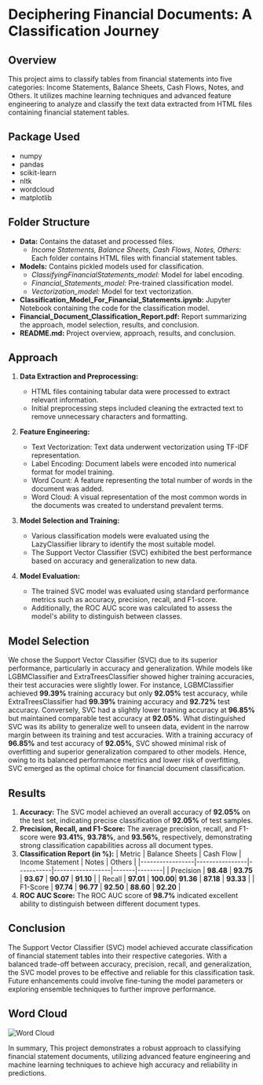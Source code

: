 # Deciphering Financial Documents: A Classification Journey

## Overview
This project aims to classify tables from financial statements into five categories: Income Statements, Balance Sheets, Cash Flows, Notes, and Others. It utilizes machine learning techniques and advanced feature engineering to analyze and classify the text data extracted from HTML files containing financial statement tables.

## Package Used
- numpy
- pandas
- scikit-learn
- nltk
- wordcloud
- matplotlib

## Folder Structure
- **Data:** Contains the dataset and processed files.
  - *Income Statements, Balance Sheets, Cash Flows, Notes, Others:* Each folder contains HTML files with financial statement tables.
- **Models:** Contains pickled models used for classification.
  - *ClassifyingFinancialStatements_model:* Model for label encoding.
  - *Financial_Statements_model:* Pre-trained classification model.
  - *Vectorization_model:* Model for text vectorization.
- **Classification_Model_For_Financial_Statements.ipynb:** Jupyter Notebook containing the code for the classification model.
- **Financial_Document_Classification_Report.pdf:** Report summarizing the approach, model selection, results, and conclusion.
- **README.md:** Project overview, approach, results, and conclusion.

## Approach
1. **Data Extraction and Preprocessing:**
   - HTML files containing tabular data were processed to extract relevant information.
   - Initial preprocessing steps included cleaning the extracted text to remove unnecessary characters and formatting.

2. **Feature Engineering:**
   - Text Vectorization: Text data underwent vectorization using TF-IDF representation.
   - Label Encoding: Document labels were encoded into numerical format for model training.
   - Word Count: A feature representing the total number of words in the document was added.
   - Word Cloud: A visual representation of the most common words in the documents was created to understand prevalent terms.

3. **Model Selection and Training:**
   - Various classification models were evaluated using the LazyClassifier library to identify the most suitable model.
   - The Support Vector Classifier (SVC) exhibited the best performance based on accuracy and generalization to new data.

4. **Model Evaluation:**
   - The trained SVC model was evaluated using standard performance metrics such as accuracy, precision, recall, and F1-score.
   - Additionally, the ROC AUC score was calculated to assess the model's ability to distinguish between classes.

## Model Selection
We chose the Support Vector Classifier (SVC) due to its superior performance, particularly in accuracy and generalization. While models like LGBMClassifier and ExtraTreesClassifier showed higher training accuracies, their test accuracies were slightly lower. For instance, LGBMClassifier achieved **99.39%** training accuracy but only **92.05%** test accuracy, while ExtraTreesClassifier had **99.39%** training accuracy and **92.72%** test accuracy. Conversely, SVC had a slightly lower training accuracy at **96.85%** but maintained comparable test accuracy at **92.05%**. What distinguished SVC was its ability to generalize well to unseen data, evident in the narrow margin between its training and test accuracies. With a training accuracy of **96.85%** and test accuracy of **92.05%**, SVC showed minimal risk of overfitting and superior generalization compared to other models. Hence, owing to its balanced performance metrics and lower risk of overfitting, SVC emerged as the optimal choice for financial document classification.

## Results
1. **Accuracy:** The SVC model achieved an overall accuracy of **92.05%** on the test set, indicating precise classification of **92.05%** of test samples.
2. **Precision, Recall, and F1-Score:** The average precision, recall, and F1-score were **93.41%**, **93.78%**, and **93.56%**, respectively, demonstrating strong classification capabilities across all document types.
3. **Classification Report (in %):**
   | Metric          | Balance Sheets | Cash Flow | Income Statement | Notes | Others |
   |-----------------|----------------|-----------|------------------|-------|--------|
   | Precision       | **98.48**      | **93.75** | **93.67**        | **90.07** | **91.10**  |
   | Recall          | **97.01**      | **100.00**| **91.36**        | **87.18** | **93.33**  |
   | F1-Score        | **97.74**      | **96.77** | **92.50**        | **88.60** | **92.20**  |
4. **ROC AUC Score:** The ROC AUC score of **98.7%** indicated excellent ability to distinguish between different document types.

## Conclusion
The Support Vector Classifier (SVC) model achieved accurate classification of financial statement tables into their respective categories. With a balanced trade-off between accuracy, precision, recall, and generalization, the SVC model proves to be effective and reliable for this classification task. Future enhancements could involve fine-tuning the model parameters or exploring ensemble techniques to further improve performance.

## Word Cloud
![Word Cloud](path/to/wordcloud/image.png)

In summary, This project demonstrates a robust approach to classifying financial statement documents, utilizing advanced feature engineering and machine learning techniques to achieve high accuracy and reliability in predictions.
